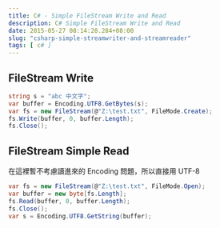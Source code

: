 ```yaml
---
title: C# - Simple FileStream Write and Read
description: C# Simple FileStream Write and Read
date: 2015-05-27 08:14:28.284+08:00
slug: "csharp-simple-streamwriter-and-streamreader"
tags: [ c# ]
---
```


## FileStream Write

```csharp
string s = "abc 中文字";  
var buffer = Encoding.UTF8.GetBytes(s);  
var fs = new FileStream(@"Z:\test.txt", FileMode.Create);  
fs.Write(buffer, 0, buffer.Length);  
fs.Close();  
```

## FileStream Simple Read

在這裡暫不考慮讀進來的 Encoding 問題，所以直接用 UTF-8

```csharp
var fs = new FileStream(@"Z:\test.txt", FileMode.Open);  
var buffer = new byte[fs.Length];  
fs.Read(buffer, 0, buffer.Length);  
fs.Close();  
var s = Encoding.UTF8.GetString(buffer);  
```